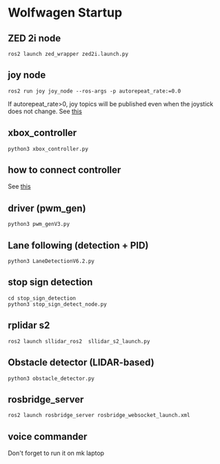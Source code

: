 # Wolfwagen Startup

## ZED 2i node
```shell
ros2 launch zed_wrapper zed2i.launch.py
```

## joy node
```shell
ros2 run joy joy_node --ros-args -p autorepeat_rate:=0.0
```
If autorepeat_rate>0, joy topics will be published even when the joystick does not change. 
See [this](https://index.ros.org/p/joy/)

## xbox_controller
```shell
python3 xbox_controller.py
```

## how to connect controller
See [this](https://github.com/atar-axis/xpadneo#connection)

## driver (pwm_gen)
```shell
python3 pwm_genV3.py
```

## Lane following (detection + PID)
```shell
python3 LaneDetectionV6.2.py
```

## stop sign detection
```shell
cd stop_sign_detection
python3 stop_sign_detect_node.py 
```

## rplidar s2
```shell
ros2 launch sllidar_ros2  sllidar_s2_launch.py
```

## Obstacle detector (LIDAR-based)
```shell
python3 obstacle_detector.py 
```

## rosbridge_server 
```shell
ros2 launch rosbridge_server rosbridge_websocket_launch.xml
```

## voice commander
Don't forget to run it on mk laptop
